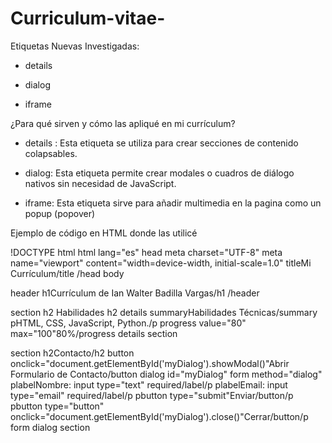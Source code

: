 # Curriculum-vitae-

Etiquetas Nuevas Investigadas:

- details

- dialog

- iframe

¿Para qué sirven y cómo las apliqué en mi currículum?

- details : Esta etiqueta se utiliza para crear secciones de contenido colapsables.
  
- dialog: Esta etiqueta permite crear modales o cuadros de diálogo nativos sin necesidad de JavaScript.

- iframe: Esta etiqueta sirve para añadir multimedia en la pagina como un popup (popover)

Ejemplo de código en HTML donde las utilicé


!DOCTYPE html
html lang="es"
head
    meta charset="UTF-8"
    meta name="viewport" content="width=device-width, initial-scale=1.0"
    titleMi Currículum/title
/head
body

header
    h1Currículum de Ian Walter Badilla Vargas/h1
/header

section
    h2 Habilidades h2
    details
        summaryHabilidades Técnicas/summary
        pHTML, CSS, JavaScript, Python./p
        progress value="80" max="100"80%/progress
    details
section

section
    h2Contacto/h2
    button onclick="document.getElementById('myDialog').showModal()"Abrir Formulario de Contacto/button
    dialog id="myDialog"
        form method="dialog"
            plabelNombre: input type="text" required/label/p
            plabelEmail: input type="email" required/label/p
            pbutton type="submit"Enviar/button/p
            pbutton type="button" onclick="document.getElementById('myDialog').close()"Cerrar/button/p
        form
    dialog
section

